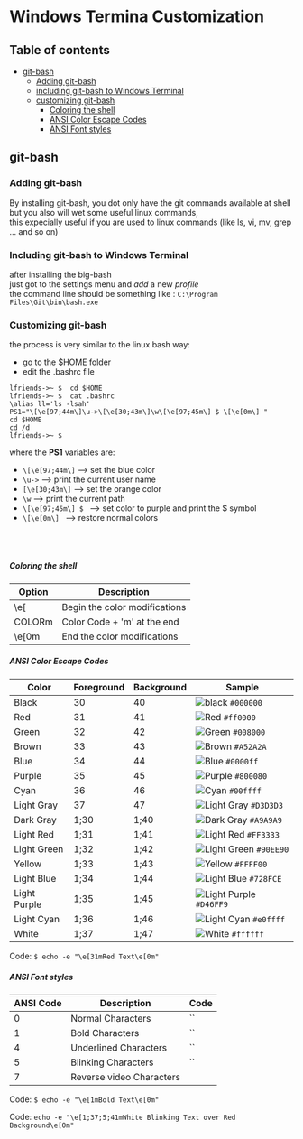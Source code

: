 



# Windows Termina Customization

## Table of contents

* [git-bash](#git-bash)
    * [Adding git-bash](#adding-git-bash)
    * [including git-bash to Windows Terminal](#including-git-bash-to-windows-terminal)
    * [customizing git-bash](#customizing-git-bash)
        * [Coloring the shell](#coloring-the-shell)
        * [ANSI Color Escape Codes](#ansi-color-escape-codes)
        * [ANSI Font styles](#ansi-font-styles)



## git-bash

### Adding git-bash


By installing git-bash, you dot only have the git commands available at shell
but you also will wet some useful linux commands,   
this expecially useful if you are used to linux commands (like ls, vi, mv, grep ... and so on)


### Including git-bash to Windows Terminal  

after installing the big-bash  
just got to the settings menu and *add* a new *profile*  
the command line should be something like : `C:\Program Files\Git\bin\bash.exe`  

### Customizing git-bash

the process is very similar to the linux bash way:  

* go to the $HOME folder
* edit the .bashrc file

```
lfriends->~ $  cd $HOME
lfriends->~ $  cat .bashrc
\alias ll='ls -lsah'
PS1="\[\e[97;44m\]\u->\[\e[30;43m\]\w\[\e[97;45m\] $ \[\e[0m\] "
cd $HOME
cd /d
lfriends->~ $ 
```

where the **PS1** variables are:

- `\[\e[97;44m\]` --> set the blue color
- `\u->` --> print the current user name
- `[\e[30;43m\]` --> set the orange color
- `\w` --> print the current path
- `\[\e[97;45m\] $ ` --> set color to purple and print the $ symbol
- `\[\e[0m\] ` --> restore normal colors

<br><br>

##### Coloring the shell

Option| 	Description
----|-----
\e[ | Begin the color modifications
COLORm | Color Code + 'm' at the end
\e[0m| 	End the color modifications


##### ANSI Color Escape Codes

Color |	Foreground |	Background |	Sample
----|----|----|----
Black | 30 |	40 	| ![black](https://placehold.co/15x15/000000/000000.png)  `#000000`  
Red |	31 |	41 	| ![Red](https://placehold.co/15x15/ff0000/ff0000.png) `#ff0000`  
Green |	32 |	42 	| ![Green](https://placehold.co/15x15/008000/008000.png) `#008000`  
Brown |	33 |	43 	| ![Brown](https://placehold.co/15x15/A52A2A/A52A2A.png) `#A52A2A`  
Blue |	34 |	44 	| ![Blue](https://placehold.co/15x15/0000ff/0000ff.png) `#0000ff`  
Purple |	35 |	45 |	![Purple](https://placehold.co/15x15/800080/800080.png) `#800080`  
Cyan |	36 |	46 	| ![Cyan](https://placehold.co/15x15/00ffff/00ffff.png) `#00ffff`  
Light Gray |	37 |	47 | ![Light Gray](https://placehold.co/15x15/D3D3D3/D3D3D3.png)  	`#D3D3D3`
Dark Gray |	1;30| 	1;40 	| ![Dark Gray](https://placehold.co/15x15/A9A9A9/A9A9A9.png) 	`#A9A9A9`
Light Red |	1;31| 	1;41 	| ![Light Red](https://placehold.co/15x15/FF3333/FF3333.png) 	`#FF3333`
Light Green |	1;32 |	1;42 	 | ![Light Green](https://placehold.co/15x15/90EE90/90EE90.png) 	`#90EE90`
Yellow |	1;33 	|1;43 	 | ![Yellow](https://placehold.co/15x15/FFFF00/FFFF00.png) 	`#FFFF00`
Light Blue |	1;34 |	1;44 	| ![Light Blue](https://placehold.co/15x15/728FCE/728FCE.png) 	`#728FCE`
Light Purple |	1;35| 	1;45 	| ![Light Purple](https://placehold.co/15x15/D46FF9/D46FF9.png) 	`#D46FF9`
Light Cyan |1;36| 	1;46 	| ![Light Cyan](https://placehold.co/15x15/e0ffff/e0ffff.png) 	`#e0ffff`
White |	1;37 |	1;47| ![White](https://placehold.co/15x15/ffffff/ffffff.png) 	`#ffffff`

Code: `$ echo -e "\e[31mRed Text\e[0m"`

##### ANSI Font styles 

ANSI Code |	Description | Code
---|---|---
0 |	Normal Characters | ``
1 |	Bold Characters | ``
4 |	Underlined Characters | ``
5 |	Blinking Characters | ``
7 |	Reverse video Characters | 

Code: `$ echo -e "\e[1mBold Text\e[0m"`

Code: `echo -e "\e[1;37;5;41mWhite Blinking Text over Red Background\e[0m"`  


